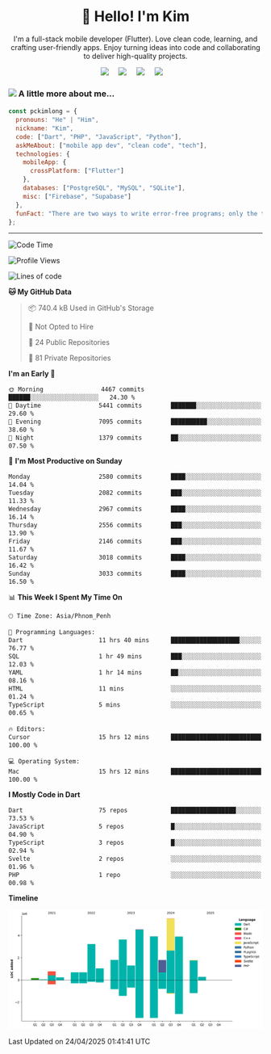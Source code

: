 <h1 align="center">👋 Hello! I'm Kim</h1>

<p align="center">
   I'm a full-stack mobile developer (Flutter). Love clean code, learning, and crafting user-friendly apps. Enjoy turning ideas into code and collaborating to deliver high-quality projects.
</p>

<p align="center">
  <a href="mailto:pochkimlong88@gmail.com"><img src="https://img.shields.io/badge/gmail-%23D14836.svg?&style=for-the-badge&logo=gmail&logoColor=white" /></a>&nbsp;&nbsp;&nbsp;&nbsp;
  <a href="https://t.me/pochkimlong/"><img src="https://img.shields.io/badge/telegram-%230077B5.svg?&style=for-the-badge&logo=telegram&logoColor=white" /></a>&nbsp;&nbsp;&nbsp;&nbsp;
  <a href="https://www.youtube.com/@PochKimlong/"><img src="https://img.shields.io/badge/youtube-%23dc2743.svg?&style=for-the-badge&logo=youtube&logoColor=white" /></a>&nbsp;&nbsp;&nbsp;&nbsp;
  <a href="https://www.tiktok.com/@pckimlong/"><img src="https://img.shields.io/badge/tiktok-%23000000.svg?&style=for-the-badge&logo=tiktok&logoColor=white" /></a>&nbsp;&nbsp;&nbsp;&nbsp;
</p>

### <img src="https://media.giphy.com/media/VgCDAzcKvsR6OM0uWg/giphy.gif" width="50"> A little more about me...  

```javascript
const pckimlong = {
  pronouns: "He" | "Him",
  nickname: "Kim",
  code: ["Dart", "PHP", "JavaScript", "Python"],
  askMeAbout: ["mobile app dev", "clean code", "tech"],
  technologies: {
    mobileApp: {
      crossPlatform: ["Flutter"]
    },
    databases: ["PostgreSQL", "MySQL", "SQLite"],
    misc: ["Firebase", "Supabase"]
  },
  funFact: "There are two ways to write error-free programs; only the third one works."
};
```
---

<!--START_SECTION:waka-->
![Code Time](http://img.shields.io/badge/Code%20Time-1%2C417%20hrs%2011%20mins-blue)

![Profile Views](http://img.shields.io/badge/Profile%20Views-0-blue)

![Lines of code](https://img.shields.io/badge/From%20Hello%20World%20I%27ve%20Written-35.1%20million%20lines%20of%20code-blue)

**🐱 My GitHub Data** 

> 📦 740.4 kB Used in GitHub's Storage 
 > 
> 🚫 Not Opted to Hire
 > 
> 📜 24 Public Repositories 
 > 
> 🔑 81 Private Repositories 
 > 
**I'm an Early 🐤** 

```text
🌞 Morning                4467 commits        ██████░░░░░░░░░░░░░░░░░░░   24.30 % 
🌆 Daytime                5441 commits        ███████░░░░░░░░░░░░░░░░░░   29.60 % 
🌃 Evening                7095 commits        ██████████░░░░░░░░░░░░░░░   38.60 % 
🌙 Night                  1379 commits        ██░░░░░░░░░░░░░░░░░░░░░░░   07.50 % 
```
📅 **I'm Most Productive on Sunday** 

```text
Monday                   2580 commits        ████░░░░░░░░░░░░░░░░░░░░░   14.04 % 
Tuesday                  2082 commits        ███░░░░░░░░░░░░░░░░░░░░░░   11.33 % 
Wednesday                2967 commits        ████░░░░░░░░░░░░░░░░░░░░░   16.14 % 
Thursday                 2556 commits        ███░░░░░░░░░░░░░░░░░░░░░░   13.90 % 
Friday                   2146 commits        ███░░░░░░░░░░░░░░░░░░░░░░   11.67 % 
Saturday                 3018 commits        ████░░░░░░░░░░░░░░░░░░░░░   16.42 % 
Sunday                   3033 commits        ████░░░░░░░░░░░░░░░░░░░░░   16.50 % 
```


📊 **This Week I Spent My Time On** 

```text
🕑︎ Time Zone: Asia/Phnom_Penh

💬 Programming Languages: 
Dart                     11 hrs 40 mins      ███████████████████░░░░░░   76.77 % 
SQL                      1 hr 49 mins        ███░░░░░░░░░░░░░░░░░░░░░░   12.03 % 
YAML                     1 hr 14 mins        ██░░░░░░░░░░░░░░░░░░░░░░░   08.16 % 
HTML                     11 mins             ░░░░░░░░░░░░░░░░░░░░░░░░░   01.24 % 
TypeScript               5 mins              ░░░░░░░░░░░░░░░░░░░░░░░░░   00.65 % 

🔥 Editors: 
Cursor                   15 hrs 12 mins      █████████████████████████   100.00 % 

💻 Operating System: 
Mac                      15 hrs 12 mins      █████████████████████████   100.00 % 
```

**I Mostly Code in Dart** 

```text
Dart                     75 repos            ██████████████████░░░░░░░   73.53 % 
JavaScript               5 repos             █░░░░░░░░░░░░░░░░░░░░░░░░   04.90 % 
TypeScript               3 repos             █░░░░░░░░░░░░░░░░░░░░░░░░   02.94 % 
Svelte                   2 repos             ░░░░░░░░░░░░░░░░░░░░░░░░░   01.96 % 
PHP                      1 repo              ░░░░░░░░░░░░░░░░░░░░░░░░░   00.98 % 
```



**Timeline**

![Lines of Code chart](https://raw.githubusercontent.com/pckimlong/pckimlong/main/assets/bar_graph.png)


 Last Updated on 24/04/2025 01:41:41 UTC
<!--END_SECTION:waka-->

<!---
PochKimlong/PochKimlong is a ✨ special ✨ repository because its `README.md` (this file) appears on your GitHub profile.
You can click the Preview link to take a look at your changes.
--->
